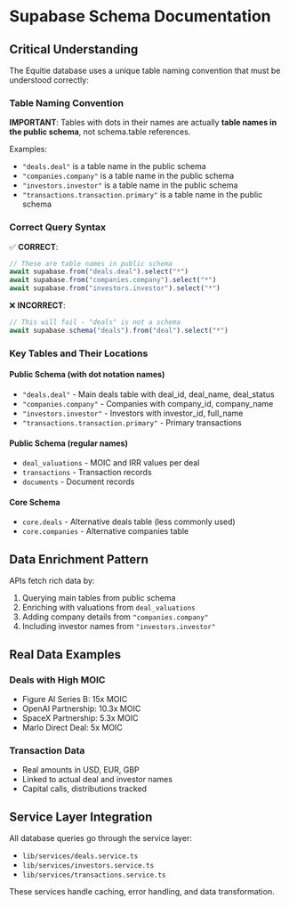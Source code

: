 # Supabase Schema Documentation

## Critical Understanding

The Equitie database uses a unique table naming convention that must be understood correctly:

### Table Naming Convention

**IMPORTANT**: Tables with dots in their names are actually **table names in the public schema**, not schema.table references.

Examples:
- `"deals.deal"` is a table name in the public schema
- `"companies.company"` is a table name in the public schema  
- `"investors.investor"` is a table name in the public schema
- `"transactions.transaction.primary"` is a table name in the public schema

### Correct Query Syntax

✅ **CORRECT**:
```javascript
// These are table names in public schema
await supabase.from("deals.deal").select("*")
await supabase.from("companies.company").select("*")
await supabase.from("investors.investor").select("*")
```

❌ **INCORRECT**:
```javascript
// This will fail - "deals" is not a schema
await supabase.schema("deals").from("deal").select("*")
```

### Key Tables and Their Locations

#### Public Schema (with dot notation names)
- `"deals.deal"` - Main deals table with deal_id, deal_name, deal_status
- `"companies.company"` - Companies with company_id, company_name
- `"investors.investor"` - Investors with investor_id, full_name
- `"transactions.transaction.primary"` - Primary transactions

#### Public Schema (regular names)
- `deal_valuations` - MOIC and IRR values per deal
- `transactions` - Transaction records
- `documents` - Document records

#### Core Schema
- `core.deals` - Alternative deals table (less commonly used)
- `core.companies` - Alternative companies table

## Data Enrichment Pattern

APIs fetch rich data by:
1. Querying main tables from public schema
2. Enriching with valuations from `deal_valuations`
3. Adding company details from `"companies.company"`
4. Including investor names from `"investors.investor"`

## Real Data Examples

### Deals with High MOIC
- Figure AI Series B: 15x MOIC
- OpenAI Partnership: 10.3x MOIC
- SpaceX Partnership: 5.3x MOIC
- Marlo Direct Deal: 5x MOIC

### Transaction Data
- Real amounts in USD, EUR, GBP
- Linked to actual deal and investor names
- Capital calls, distributions tracked

## Service Layer Integration

All database queries go through the service layer:
- `lib/services/deals.service.ts`
- `lib/services/investors.service.ts`
- `lib/services/transactions.service.ts`

These services handle caching, error handling, and data transformation.
